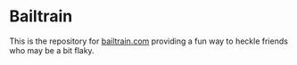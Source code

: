 # Bailtrain
This is the repository for [bailtrain.com](bailtrain.com) providing a fun way to heckle friends who may be a bit flaky.
